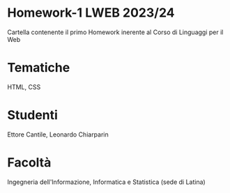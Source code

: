 # Homework-1 LWEB 2023/24
  Cartella contenente il primo Homework inerente al Corso di Linguaggi per il Web
# Tematiche
  HTML, CSS
# Studenti
  Ettore Cantile, Leonardo Chiarparin
# Facoltà
  Ingegneria dell'Informazione, Informatica e Statistica (sede di Latina)
